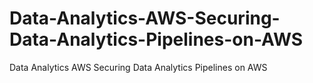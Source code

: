 # Data-Analytics-AWS-Securing-Data-Analytics-Pipelines-on-AWS
Data Analytics AWS Securing Data Analytics Pipelines on AWS
